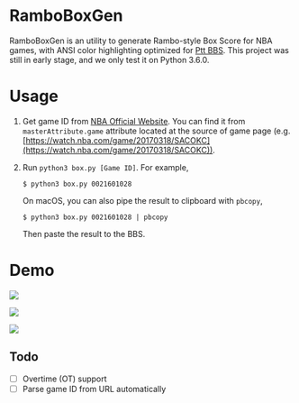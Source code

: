 RamboBoxGen
===========

RamboBoxGen is an utility to generate Rambo-style Box Score for NBA games, with ANSI color highlighting optimized for [Ptt BBS](https://www.ptt.cc/). This project was still in early stage, and we only test it on Python 3.6.0.

# Usage

1. Get game ID from [NBA Official Website](https://watch.nba.com/). You can find it from `masterAttribute.game` attribute located at the source of game page (e.g. [https://watch.nba.com/game/20170318/SACOKC](https://watch.nba.com/game/20170318/SACOKC)).

2. Run `python3 box.py [Game ID]`. For example,

    ```
    $ python3 box.py 0021601028
    ```

    On macOS, you can also pipe the result to clipboard with `pbcopy`,

    ```
    $ python3 box.py 0021601028 | pbcopy
    ```

    Then paste the result to the BBS.

# Demo

![](https://i.imgur.com/IQwqLxN.png)

![](https://i.imgur.com/RbxJJtw.png)

![](https://i.imgur.com/ox93zIo.png)

## Todo

- [ ] Overtime (OT) support
- [ ] Parse game ID from URL automatically